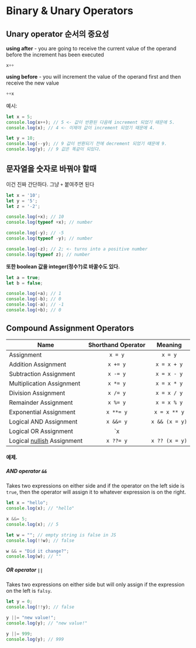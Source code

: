 # Binary & Unary Operators

## Unary operator 순서의 중요성

**using after** - you are going to receive the current value of the operand before the increment has been executed

```javascript
x++
````

**using before** - you will increment the value of the operand first and then receive the new value

```javascript
++x
```

예시:
```javascript
let x = 5;
console.log(x++); // 5 <- 값이 반환된 다음에 increment 되었기 때문에 5.
console.log(x); // 4 <- 이제야 값이 increment 되었기 때문에 4.

let y = 10;
console.log(--y); // 9 값이 반환되기 전에 decrement 되었기 떄문에 9.
console.log(y); // 9 값은 똑같이 되있다.
```

## 문자열을 숫자로 바꿔야 할때

이건 진짜 간단하다. 그냥 `+` 붙여주면 된다

```javascript
let x = '10';
let y = '5';
let z = '-2';

console.log(+x); // 10
console.log(typeof +x); // number

console.log(-y); // -5
console.log(typeof -y); // number

console.log(-z); // 2; <- turns into a positive number
console.log(typeof z); // number
```

**또한 boolean 값을 integer(정수?)로 바꿀수도 있다.**

```javascript
let a = true;
let b = false;

console.log(+a); // 1
console.log(-b); // 0
console.log(-a); // -1
console.log(+b); // 0
```

## Compound Assignment Operators

|       Name      |     Shorthand Operator  | Meaning |
| --------------- | :---------------------: | :------------: |
| Assignment |           `x = y`            |    `x = y`     |
| Addition Assignment |     `x += y`        |   `x = x + y`  |
| Subtraction Assignment | `x -= y`         |   `x = x - y`  |
| Multiplication Assignment | `x *= y`      |   `x = x * y`  |
| Division Assignment |     `x /= y`        |   `x = x / y`  |
| Remainder Assignment |    `x %= y`        |   `x = x % y`  |
| Exponential Assignment |  `x **= y`       |   `x = x ** y` |
| Logical AND Assignment |  `x &&= y`       | `x && (x = y)` |
| Logical OR Assignment | `x ||= y`     | `x || (x = y)` |
| Logical [nullish](https://developer.mozilla.org/en-US/docs/Web/JavaScript/Reference/Operators/Nullish_coalescing_operator) Assignment | `x ??= y`     | `x ?? (x = y)` |

#### 예제.

##### AND operator `&&`
Takes two expressions on either side and if the operator on the left side is `true`, then the operator will assign it to whatever expression is on the right.
```javascript
let x = "hello";
console.log(x); // "hello"

x &&= 5;
console.log(x); // 5

let w = ""; // empty string is false in JS
console.log(!!w); // false

w && = "Did it change?";
console.log(w); // "" 
```

##### OR operator `||`
Takes two expressions on either side but will only assign if the expression on the left is `falsy`.
```javascript
let y = 0;
console.log(!!y); // false

y ||= "new value!"; 
console.log(y); // "new value!" 

y ||= 999;
console.log(y); // 999
```

